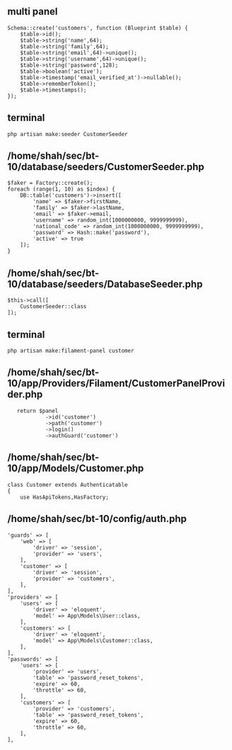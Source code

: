 ## multi panel

```
Schema::create('customers', function (Blueprint $table) {
    $table->id();
    $table->string('name',64);
    $table->string('family',64);          
    $table->string('email',64)->unique();
    $table->string('username',64)->unique();
    $table->string('password',128);    
    $table->boolean('active');
    $table->timestamp('email_verified_at')->nullable();
    $table->rememberToken();
    $table->timestamps();
});
```

## terminal

```
php artisan make:seeder CustomerSeeder
```
## /home/shah/sec/bt-10/database/seeders/CustomerSeeder.php
```
$faker = Factory::create();
foreach (range(1, 10) as $index) {
    DB::table('customers')->insert([
        'name' => $faker->firstName,
        'family' => $faker->lastName,
        'email' => $faker->email,
        'username' => random_int(1000000000, 9999999999),
        'national_code' => random_int(1000000000, 9999999999),
        'password' => Hash::make('password'),
        'active' => true
    ]);
}
```
## /home/shah/sec/bt-10/database/seeders/DatabaseSeeder.php
```
$this->call([
    CustomerSeeder::class
]);
```
## terminal
```
php artisan make:filament-panel customer
```
## /home/shah/sec/bt-10/app/Providers/Filament/CustomerPanelProvider.php
```
   return $panel
            ->id('customer')
            ->path('customer')
            ->login()
            ->authGuard('customer')
```
## /home/shah/sec/bt-10/app/Models/Customer.php
```
class Customer extends Authenticatable
{
    use HasApiTokens,HasFactory;
```
## /home/shah/sec/bt-10/config/auth.php
```
'guards' => [
    'web' => [
        'driver' => 'session',
        'provider' => 'users',
    ],
    'customer' => [
        'driver' => 'session',
        'provider' => 'customers',
    ],
],
'providers' => [
    'users' => [
        'driver' => 'eloquent',
        'model' => App\Models\User::class,
    ],
    'customers' => [
        'driver' => 'eloquent',
        'model' => App\Models\Customer::class,
    ],       
],
'passwords' => [
    'users' => [
        'provider' => 'users',
        'table' => 'password_reset_tokens',
        'expire' => 60,
        'throttle' => 60,
    ],
    'customers' => [
        'provider' => 'customers',
        'table' => 'password_reset_tokens',
        'expire' => 60,
        'throttle' => 60,
    ],
],
```
